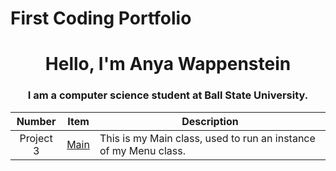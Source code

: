 # First Coding Portfolio
<h1 align="center"> Hello, I'm Anya Wappenstein</h1>
<h3 align="center"> I am a computer science student at Ball State University.</h3>

|Number|Item|Description|
|:----:| ---| ----------|
| Project 3| [Main](https://github.com/AnyaWapp/CS121Portfolio/blob/f99a6aef2bbb5bc085e4c2b66017fdbceeca8dc6/src/Main.java)|This is my Main class, used to run an instance of my Menu class.|
